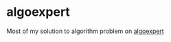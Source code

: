 # algoexpert
Most of my solution to algorithm problem on  [algoexpert](https://https://www.algoexpert.io/)
